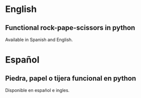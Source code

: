 <h1>English</h1>
<h2>Functional rock-pape-scissors in python</h2>
Available in Spanish and English.
<h1>Español</h1>
<h2>Piedra, papel o tijera funcional en python</h2>
Disponible en español e ingles.
